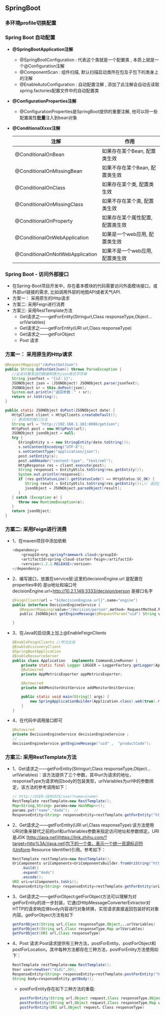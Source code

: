 ## SpringBoot



### 多环境profile切换配置

### Spring Boot 自动配置

- **@SpringBootApplication注解**
  - @SpringBootConfiguration : 代表这个类就是一个配置类 , 本质上就是一个@Configuration注解
  - @ComponentScan : 组件扫描, 默认扫描启动类所在包及子包下的类身上的注解
  - @EnableAutoConfiguration : 自动配置注解 , 添加了此注解会自动去读取spring.factories配置文件中的自动配置类


- **@ConfigurationProperties注解**
  - @ConfigurationProperties是SpringBoot提供的重要注解, 他可以将一些配置属性**批量**注入到bean对象

- **@ConditionalXxxx注解**

  | 注解                            | 作用                             |
  | ------------------------------- | -------------------------------- |
  | @ConditionalOnBean              | 如果存在某个Bean, 配置类生效     |
  | @ConditionalOnMissingBean       | 如果不存在某个Bean, 配置类生效   |
  | @ConditionalOnClass             | 如果存在某个类, 配置类生效       |
  | @ConditionalOnMissingClass      | 如果不存在某个类, 配置类生效     |
  | @ConditionalOnProperty          | 如果存在某个属性配置, 配置类生效 |
  | @ConditionalOnWebApplication    | 如果是一个web应用, 配置类生效    |
  | @ConditionalOnNotWebApplication | 如果不是一个web应用, 配置类生效  |



### Spring Boot - 访问外部接口
 - 在Spring-Boot项目开发中，存在着本模块的代码需要访问外面模块接口，或外部url链接的需求, 比如调用外部的地图API或者天气API.
 - 方案一： 采用原生的Http请求
 - 方案二: 采用Feign进行消费
 - 方案三: 采用RestTemplate方法
    - Get请求之——getForEntity(Stringurl,Class responseType,Object…urlVariables)
    - Get请求之——getForEntity(URI url,Class responseType)
    - Get请求之——getForObject
    - Post 请求

### 方案一： 采用原生的Http请求

```java
@RequestMapping("/doPostGetJson")
public String doPostGetJson() throws ParseException {
   //此处将要发送的数据转换为json格式字符串
   String jsonText = "{id：1}";
   JSONObject json = (JSONObject) JSONObject.parse(jsonText);
   JSONObject sr = this.doPost(json);
   System.out.println("返回参数：" + sr);
   return sr.toString();
}

public static JSONObject doPost(JSONObject date) {
   HttpClient client = HttpClients.createDefault();
   // 要调用的接口方法
   String url = "http://192.168.1.101:8080/getJson";
   HttpPost post = new HttpPost(url);
   JSONObject jsonObject = null;
   try {
      StringEntity s = new StringEntity(date.toString());
      s.setContentEncoding("UTF-8");
      s.setContentType("application/json");
      post.setEntity(s);
      post.addHeader("content-type", "text/xml");
      HttpResponse res = client.execute(post);
      String response1 = EntityUtils.toString(res.getEntity());
      System.out.println(response1);
      if (res.getStatusLine().getStatusCode() == HttpStatus.SC_OK) {
         String result = EntityUtils.toString(res.getEntity());// 返回json格式：
         jsonObject = JSONObject.parseObject(result);
      }
   } catch (Exception e) {
      throw new RuntimeException(e);
   }
   return jsonObject;
}
```

### 方案二: 采用Feign进行消费
- 1、在maven项目中添加依赖

  ```java
  <dependency>
      <groupId>org.springframework.cloud</groupId>
      <artifactId>spring-cloud-starter-feign</artifactId>
      <version>1.2.2.RELEASE</version>
  </dependency>
  ```

  

- 2、编写接口，放置在service层:这里的decisionEngine.url 是配置在properties中的 是ip地址和端口号decisionEngine.url=http://10.2.1.148:3333/decision/person 是接口名字

  ```java
  @FeignClient(url = "${decisionEngine.url}",name="engine")
  public interface DecisionEngineService {
  　　@RequestMapping(value="/decision/person",method= RequestMethod.POST)
  　　public JSONObject getEngineMesasge(@RequestParam("uid") String uid,@RequestParam("productCode") String productCode);
  
  }
  ```

  

- 3、在Java的启动类上加上@EnableFeignClients

  ```java
  @EnableFeignClients //参见此处
  @EnableDiscoveryClient
  @SpringBootApplication
  @EnableResourceServer
  public class Application   implements CommandLineRunner {
      private static final Logger LOGGER = LoggerFactory.getLogger(Application.class);
      @Autowired
      private AppMetricsExporter appMetricsExporter;
  
      @Autowired
      private AddMonitorUnitService addMonitorUnitService;
  
      public static void main(String[] args) {
          new SpringApplicationBuilder(Application.class).web(true).run(args);
      }    
  }
  ```

  

- 4、在代码中调用接口即可

  ```java
  @Autowired
  private DecisionEngineService decisionEngineService ;
  // ...
  decisionEngineService.getEngineMesasge("uid" ,  "productCode");
  ```

### 方案三: 采用RestTemplate方法
- 1、Get请求之——getForEntity(Stringurl,Class responseType,Object…urlVariables)：该方法提供了三个参数，其中url为请求的地址，responseType为请求响应body的包装类型，urlVariables为url中的参数绑定，该方法的参考调用如下：

  ```java
  // http://USER-SERVICE/user?name={name)
  RestTemplate restTemplate=new RestTemplate();
  Map<String,String> params=new HashMap<>();
  params.put("name","dada");  //
  ResponseEntity<String> responseEntity=restTemplate.getForEntity("http://USERSERVICE/user?name={name}",String.class,params);
  ```

  

- 2、Get请求之——getForEntity(URI url,Class responseType):该方法使用URI对象来替代之前的url和urlVariables参数来指定访问地址和参数绑定。URI是JDK [http://java.net](https://link.zhihu.com/?target=http%3A//java.net)包下的一个类，表示一个统一资源标识符(Uniform Resource Identifier)引用。参考如下：

  ```java
  RestTemplate restTemplate=new RestTemplate();
  UriComponents uriComponents=UriComponentsBuilder.fromUriString("http://USER-SERVICE/user?name={name}")
      .build()
      .expand("dodo")
      .encode();
  URI uri=uriComponents.toUri();
  ResponseEntity<String> responseEntity=restTemplate.getForEntity(uri,String.class).getBody();
  ```

  

- 3、Get请求之——getForObject:getForObject方法可以理解为对getForEntity的进一步封装，它通过HttpMessageConverterExtractor对HTTP的请求响应体body内容进行对象转换，实现请求直接返回包装好的对象内容。getForObject方法有如下

  ```java
  getForObject(String url,Class responseType,Object...urlVariables)
  getForObject(String url,Class responseType,Map urlVariables)
  getForObject(URI url,Class responseType)
  ```

  

- 4、Post 请求:Post请求提供有三种方法，postForEntity、postForObject和postForLocation。其中每种方法都存在三种方法，postForEntity方法使用如下：

  ```java
  RestTemplate restTemplate=new RestTemplate();
  User user=newUser("didi",30);
  ResponseEntity<String> responseEntity=restTemplate.postForEntity("http://USER-SERVICE/user",user,String.class); //提交的body内容为user对象，请求的返回的body类型为String
  String body=responseEntity.getBody();
  ```

    - postForEntity存在如下三种方法的重载:
  
      ```java
      postForEntity(String url,Object request,Class responseType,Object... uriVariables)
      postForEntity(String url,Object request,Class responseType,Map uriVariables)
      postForEntity(URI url,Object request，Class responseType)
      ```
  
      



